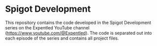 # Spigot Development

This repository contains the code developed in the Spigot Development series on the Expentled YouTube channel (https://www.youtube.com/@Expentled). 
The code is separated out into each episode of the series and contains all project files.
